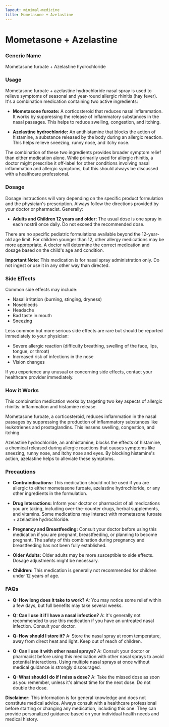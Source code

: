 ```yaml
---
layout: minimal-medicine
title: Mometasone + Azelastine
---
```


# Mometasone + Azelastine
### Generic Name
Mometasone furoate + Azelastine hydrochloride


### Usage

Mometasone furoate + azelastine hydrochloride nasal spray is used to relieve symptoms of seasonal and year-round allergic rhinitis (hay fever).  It's a combination medication containing two active ingredients:

* **Mometasone furoate:** A corticosteroid that reduces nasal inflammation. It works by suppressing the release of inflammatory substances in the nasal passages.  This helps to reduce swelling, congestion, and itching.

* **Azelastine hydrochloride:** An antihistamine that blocks the action of histamine, a substance released by the body during an allergic reaction. This helps relieve sneezing, runny nose, and itchy nose.

The combination of these two ingredients provides broader symptom relief than either medication alone.  While primarily used for allergic rhinitis,  a doctor might prescribe it off-label for other conditions involving nasal inflammation and allergic symptoms, but this should always be discussed with a healthcare professional.


### Dosage

Dosage instructions will vary depending on the specific product formulation and the physician's prescription.  Always follow the directions provided by your doctor or pharmacist.  Generally:

* **Adults and Children 12 years and older:** The usual dose is one spray in each nostril once daily.  Do not exceed the recommended dose.

There are no specific pediatric formulations available beyond the 12-year-old age limit.  For children younger than 12, other allergy medications may be more appropriate.  A doctor will determine the correct medication and dosage based on the child's age and condition.  

**Important Note:**  This medication is for nasal spray administration only.  Do not ingest or use it in any other way than directed.

### Side Effects

Common side effects may include:

* Nasal irritation (burning, stinging, dryness)
* Nosebleeds
* Headache
* Bad taste in mouth
* Sneezing

Less common but more serious side effects are rare but should be reported immediately to your physician:

* Severe allergic reaction (difficulty breathing, swelling of the face, lips, tongue, or throat)
* Increased risk of infections in the nose
* Vision changes


If you experience any unusual or concerning side effects, contact your healthcare provider immediately.


### How it Works

This combination medication works by targeting two key aspects of allergic rhinitis: inflammation and histamine release.

Mometasone furoate, a corticosteroid, reduces inflammation in the nasal passages by suppressing the production of inflammatory substances like leukotrienes and prostaglandins. This lessens swelling, congestion, and itching.

Azelastine hydrochloride, an antihistamine, blocks the effects of histamine, a chemical released during allergic reactions that causes symptoms like sneezing, runny nose, and itchy nose and eyes.  By blocking histamine's action, azelastine helps to alleviate these symptoms.


### Precautions

* **Contraindications:**  This medication should not be used if you are allergic to either mometasone furoate, azelastine hydrochloride, or any other ingredients in the formulation.

* **Drug Interactions:** Inform your doctor or pharmacist of all medications you are taking, including over-the-counter drugs, herbal supplements, and vitamins.  Some medications may interact with mometasone furoate + azelastine hydrochloride.

* **Pregnancy and Breastfeeding:** Consult your doctor before using this medication if you are pregnant, breastfeeding, or planning to become pregnant.  The safety of this combination during pregnancy and breastfeeding has not been fully established.

* **Older Adults:** Older adults may be more susceptible to side effects.  Dosage adjustments might be necessary.

* **Children:** This medication is generally not recommended for children under 12 years of age.


### FAQs

* **Q: How long does it take to work?** A:  You may notice some relief within a few days, but full benefits may take several weeks.

* **Q: Can I use it if I have a nasal infection?** A:  It's generally not recommended to use this medication if you have an untreated nasal infection.  Consult your doctor.

* **Q: How should I store it?** A: Store the nasal spray at room temperature, away from direct heat and light.  Keep out of reach of children.

* **Q: Can I use it with other nasal sprays?** A: Consult your doctor or pharmacist before using this medication with other nasal sprays to avoid potential interactions.  Using multiple nasal sprays at once without medical guidance is strongly discouraged.

* **Q: What should I do if I miss a dose?** A:  Take the missed dose as soon as you remember, unless it's almost time for the next dose.  Do not double the dose.


**Disclaimer:**  This information is for general knowledge and does not constitute medical advice.  Always consult with a healthcare professional before starting or changing any medication, including this one. They can provide personalized guidance based on your individual health needs and medical history.
